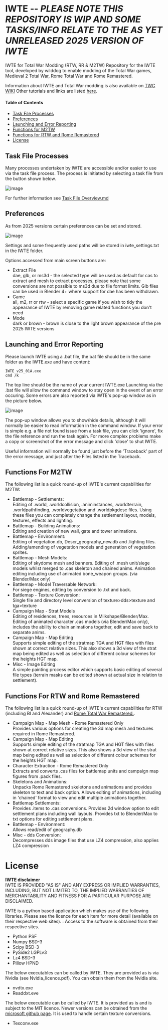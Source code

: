 # IWTE -- *****PLEASE NOTE THIS REPOSITORY IS WIP AND SOME TASKS/INFO RELATE TO THE AS YET UNRELEASED 2025 VERSION OF IWTE*****
IWTE for Total War Modding (RTW, RR &amp; M2TW)
Repository for the IWTE tool, developed by wilddog to enable modding of the Total War games, Medieval 2 Total War, Rome Total War and Rome Remastered.

Information about IWTE and Total War modding is also available on [TWC WIKI](https://wiki.twcenter.net/index.php?title=IWTE)
Other tutorials and links are listed [here](documentation/tutorials_and_links.md).

#### Table of Contents
* [Task File Processes](#Task-File-Processes)
* [Preferences](#preferences)
* [Launching and Error Reporting](#Launching-and-Error-Reporting)
* [Functions for M2TW](#Functions-for-M2TW)
* [Functions for RTW and Rome Remastered](#Functions-for-RTW-and-Rome-Remastered)
* [License](#License)


## Task File Processes
Many processes undertaken by IWTE are accessible and/or easier to use via the task file process.  The process is initiated by selecting a task file from the button shown below.

![image](IWTEgithub_images/task-file-button.jpg)

For further information see [Task File Overview.md](documentation/Task_File_Overview.md)

## Preferences
As from 2025 versions certain preferences can be set and stored.

![image](IWTEgithub_images/preferences.jpg)

Settings and some frequently used paths will be stored in iwte_settings.txt in the IWTE folder.

Options accessed from main screen buttons are:
* Extract File\
dae, glb, or ms3d - the selected type will be used as default for cas to extract and mesh to extract processes, please note that some conversions are not possible to ms3d due to file format limits.  Glb files can be used in Blender 4+ where support for dae has been withdrawn.
* Game\
all, m2, rr or rtw - select a specific game if you wish to tidy the appearance of IWTE by removing game related functions you don't need
* Mode\
dark or brown - brown is close to the light brown appearance of the pre 2025 IWTE versions

## Launching and Error Reporting
Please launch IWTE using a .bat file, the bat file should be in the same folder as the IWTE.exe and have content:

    IWTE_v25_01A.exe
    cmd /k
The top line should be the name of your current IWTE.exe
Launching via the .bat file will allow the command window to stay open in the event of an error occuring.  Some errors are also reported via IWTE's pop-up window as in the picture below.

![image](IWTEgithub_images/error-messages.jpg)

The pop-up window allows you to show/hide details, although it will normally be easier to read information in the command window.  If your error is simple e.g. a file not found issue from a task file, you can click 'ignore', fix the file reference and run the task again.  For more complex problems make a copy or screenshot of the error message and click 'close' to shut IWTE.

Useful information will normally be found just before the 'Traceback' part of the error message, and just after the Files listed in the Traceback.

## Functions For M2TW
The following list is a quick round-up of IWTE's current capabilities for M2TW:
* Battlemap - Settlements:\
Editing of .world, .worldcollision, .animinstances, .worldterrain, .worldpathfinding, .worldvegetation and .worldpkgdesc files. Using these files you can completely change the settlement layout, models, textures, effects and lighting.
* Battlemap - Building Animations:\
Editing and creation of new wall, gate and tower animations.
* Battlemap - Environment:\
Editing of vegetation.db, Descr_geography_new.db and .lighting files. Adding/amending of vegetation models and generation of vegetation sprites.
* Battlemap - Mesh Models:\
Editing of skydome mesh and banners. Editing of .mesh unit/siege models whilst merged to .cas skeleton and chained anims. Animation editing including use of animated bone_weapon groups. (via Blender/Max only)
* Battlemap - Model Traversable Network:\
For siege engines, editing by conversion to .txt and back.
* Battlemap - Texture Conversion:\
Single file and directory level conversion of texture>dds>texture and tga>texture
* Campaign Map - Strat Models\
Editing of residences, trees, resources in Milkshape/Blender/Max. Editing of animated character .cas models (via Blender/Max only), includes the ability to chain animations together, edit and save back to separate anims.
* Campaign Map - Map Editing\
Supports simple editing of the stratmap TGA and HGT files with files shown at correct relative sizes. This also shows a 3d view of the strat map being edited as well as selection of different colour schemes for the heights HGT map.
* Misc - Image Editing\
A simple painting process editor which supports basic editing of several file types (terrain masks can be edited shown at actual size in relation to settlement).

## Functions For RTW and Rome Remastered
The following list is a quick round-up of IWTE's current capabilities for RTW (including BI and Alexander) and [Rome Total War Remastered.](https://github.com/FeralInteractive/romeremastered).
* Campaign Map - Map Mesh - Rome Remastered Only\
Provides various options for creating the 3d map mesh and textures required in Rome Remastered.
* Campaign Map - Map Editing\
Supports simple editing of the stratmap TGA and HGT files with files shown at correct relative sizes. This also shows a 3d view of the strat map being edited as well as selection of different colour schemes for the heights HGT map.
* Character Extraction - Rome Remastered Only\
Extracts and converts .cas files for battlemap units and campaign map figures from .pack files.
* Skeletons and Animations:\
Unpacks Rome Remastered skeletons and animations and provides skeleton to text and back option. Allows editing of animations, including in 'chained' format to view and edit multiple animations together.
* Battlemap Settlements:\
Provides .items to .cas conversions. Provides 2d window option to edit settlement plans including wall layouts. Provides txt to Blender/Max to txt options for editing settlement plans.
* Battlemap - Environment:\
Allows read/edit of geography.db
* Misc - dds Conversion:\
Decompresses dds image files that use LZ4 compression, also applies LZ4 compression


# License
**IWTE disclaimer**\
IWTE IS PROVIDED "AS IS" AND ANY EXPRESS OR IMPLIED WARRANTIES, INCLUDING, BUT NOT LIMITED TO,
THE IMPLIED WARRANTIES OF MERCHANTABILITY AND FITNESS FOR A PARTICULAR PURPOSE ARE DISCLAIMED.

IWTE is a python based application which makes use of the following libraries. 
Please see the licence for each item for more detail (available on their respective web sites). :
Access to the software is obtained from their respective sites.
* Python     PSF
* Numpy      BSD-3
* Scipy      BSD-3
* PySide2    LGPLv3
* Lz4        BSD-3
* Pillow     HPND

The below executables can be called by IWTE. They are provided as is via Nvidia (see Nvidia_licence.pdf). You can obtain them from the Nvidia site.
* nvdtx.exe
* Readdxt.eve

The below executable can be called by IWTE. It is provided as is and is subject to the MIT licence. Newer versions can be obtained from the [microsoft github page](https://github.com/Microsoft/DirectXTex/wiki/Texconv).
It is used to handle certain texture conversions.
* Texconv.exe
